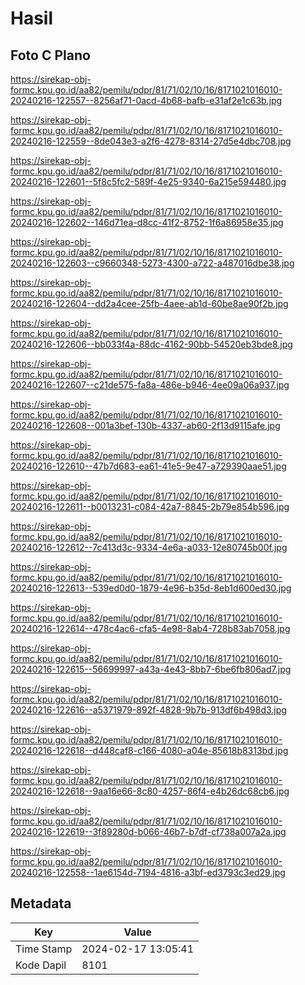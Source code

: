 # Hasil

## Foto C Plano

https://sirekap-obj-formc.kpu.go.id/aa82/pemilu/pdpr/81/71/02/10/16/8171021016010-20240216-122557--8256af71-0acd-4b68-bafb-e31af2e1c63b.jpg

https://sirekap-obj-formc.kpu.go.id/aa82/pemilu/pdpr/81/71/02/10/16/8171021016010-20240216-122559--8de043e3-a2f6-4278-8314-27d5e4dbc708.jpg

https://sirekap-obj-formc.kpu.go.id/aa82/pemilu/pdpr/81/71/02/10/16/8171021016010-20240216-122601--5f8c5fc2-589f-4e25-9340-6a215e594480.jpg

https://sirekap-obj-formc.kpu.go.id/aa82/pemilu/pdpr/81/71/02/10/16/8171021016010-20240216-122602--146d71ea-d8cc-41f2-8752-1f6a86958e35.jpg

https://sirekap-obj-formc.kpu.go.id/aa82/pemilu/pdpr/81/71/02/10/16/8171021016010-20240216-122603--c9660348-5273-4300-a722-a487016dbe38.jpg

https://sirekap-obj-formc.kpu.go.id/aa82/pemilu/pdpr/81/71/02/10/16/8171021016010-20240216-122604--dd2a4cee-25fb-4aee-ab1d-60be8ae90f2b.jpg

https://sirekap-obj-formc.kpu.go.id/aa82/pemilu/pdpr/81/71/02/10/16/8171021016010-20240216-122606--bb033f4a-88dc-4162-90bb-54520eb3bde8.jpg

https://sirekap-obj-formc.kpu.go.id/aa82/pemilu/pdpr/81/71/02/10/16/8171021016010-20240216-122607--c21de575-fa8a-486e-b946-4ee09a06a937.jpg

https://sirekap-obj-formc.kpu.go.id/aa82/pemilu/pdpr/81/71/02/10/16/8171021016010-20240216-122608--001a3bef-130b-4337-ab60-2f13d9115afe.jpg

https://sirekap-obj-formc.kpu.go.id/aa82/pemilu/pdpr/81/71/02/10/16/8171021016010-20240216-122610--47b7d683-ea61-41e5-9e47-a729390aae51.jpg

https://sirekap-obj-formc.kpu.go.id/aa82/pemilu/pdpr/81/71/02/10/16/8171021016010-20240216-122611--b0013231-c084-42a7-8845-2b79e854b596.jpg

https://sirekap-obj-formc.kpu.go.id/aa82/pemilu/pdpr/81/71/02/10/16/8171021016010-20240216-122612--7c413d3c-9334-4e6a-a033-12e80745b00f.jpg

https://sirekap-obj-formc.kpu.go.id/aa82/pemilu/pdpr/81/71/02/10/16/8171021016010-20240216-122613--539ed0d0-1879-4e96-b35d-8eb1d600ed30.jpg

https://sirekap-obj-formc.kpu.go.id/aa82/pemilu/pdpr/81/71/02/10/16/8171021016010-20240216-122614--478c4ac6-cfa5-4e98-8ab4-728b83ab7058.jpg

https://sirekap-obj-formc.kpu.go.id/aa82/pemilu/pdpr/81/71/02/10/16/8171021016010-20240216-122615--56699997-a43a-4e43-8bb7-6be6fb806ad7.jpg

https://sirekap-obj-formc.kpu.go.id/aa82/pemilu/pdpr/81/71/02/10/16/8171021016010-20240216-122616--a5371979-892f-4828-9b7b-913df6b498d3.jpg

https://sirekap-obj-formc.kpu.go.id/aa82/pemilu/pdpr/81/71/02/10/16/8171021016010-20240216-122618--d448caf8-c166-4080-a04e-85618b8313bd.jpg

https://sirekap-obj-formc.kpu.go.id/aa82/pemilu/pdpr/81/71/02/10/16/8171021016010-20240216-122618--9aa16e66-8c80-4257-86f4-e4b26dc68cb6.jpg

https://sirekap-obj-formc.kpu.go.id/aa82/pemilu/pdpr/81/71/02/10/16/8171021016010-20240216-122619--3f89280d-b066-46b7-b7df-cf738a007a2a.jpg

https://sirekap-obj-formc.kpu.go.id/aa82/pemilu/pdpr/81/71/02/10/16/8171021016010-20240216-122558--1ae6154d-7194-4816-a3bf-ed3793c3ed29.jpg


## Metadata

| Key        | Value               |
| ---------- | ------------------- |
| Time Stamp | 2024-02-17 13:05:41 |
| Kode Dapil | 8101                |



